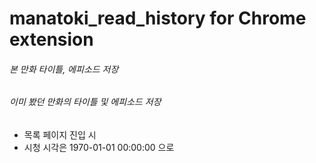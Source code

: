 # manatoki_read_history for Chrome extension
###### 본 만화 타이틀, 에피소드 저장
###### 이미 봤던 만화의 타이틀 및 에피소드 저장
- 목록 페이지 진입 시
- 시청 시각은 1970-01-01 00:00:00 으로
